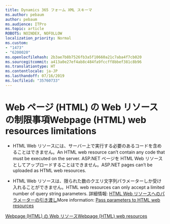 ```yaml
---
title: Dynamics 365 フォーム XML スキーマ
ms.author: pebaum
author: pebaum
ms.audience: ITPro
ms.topic: article
ROBOTS: NOINDEX, NOFOLLOW
localization_priority: Normal
ms.custom:
- "1473"
- "6200020"
ms.openlocfilehash: 2b3ae7b8b7526fb3a5f10660a21c7aba4f7cb020
ms.sourcegitcommit: a413a0e27ef4ab8c484fa9fccff8bbef381c8b96
ms.translationtype: HT
ms.contentlocale: ja-JP
ms.lasthandoff: 07/16/2019
ms.locfileid: "35760733"
---
```

# <a name="webpage-html-web-resources-limitations"></a><span data-ttu-id="fabd7-102">Web ページ (HTML) の Web リソースの制限事項</span><span class="sxs-lookup"><span data-stu-id="fabd7-102">Webpage (HTML) web resources limitations</span></span>

* <span data-ttu-id="fabd7-103">HTML Web リソースには、サーバー上で実行する必要のあるコードを含めることはできません。</span><span class="sxs-lookup"><span data-stu-id="fabd7-103">An HTML web resource can’t contain any code that must be executed on the server.</span></span> <span data-ttu-id="fabd7-104">ASP.NET ページを HTML Web リソースとしてアップロードすることはできません。</span><span class="sxs-lookup"><span data-stu-id="fabd7-104">ASP.NET pages can’t be uploaded as HTML web resources.</span></span>

* <span data-ttu-id="fabd7-105">HTML Web リソースは、限られた数のクエリ文字列パラメーターしか受け入れることができません。</span><span class="sxs-lookup"><span data-stu-id="fabd7-105">HTML web resources can only accept a limited number of query string parameters.</span></span> <span data-ttu-id="fabd7-106">詳細情報: [HTML Web リソースへのパラメーターの引き渡し](https://docs.microsoft.com/ja-JP/dynamics365/customer-engagement/developer/webpage-html-web-resources#BKMK_PassingParametersToWebResources)</span><span class="sxs-lookup"><span data-stu-id="fabd7-106">More information: [Pass parameters to HTML web resources](https://docs.microsoft.com/en-us/dynamics365/customer-engagement/developer/webpage-html-web-resources#BKMK_PassingParametersToWebResources)</span></span>

[<span data-ttu-id="fabd7-107">Webpage (HTML) の Web リソース</span><span class="sxs-lookup"><span data-stu-id="fabd7-107">Webpage (HTML) web resources</span></span>](https://docs.microsoft.com/dynamics365/customer-engagement/developer/webpage-html-web-resources)
